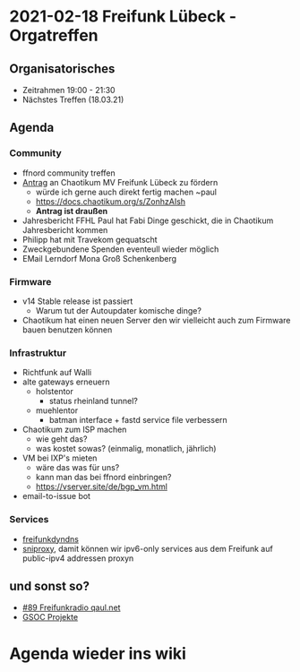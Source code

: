 # 2021-02-18 Freifunk Lübeck - Orgatreffen 

## Organisatorisches
- Zeitrahmen 19:00 - 21:30
- Nächstes Treffen (18.03.21)

## Agenda

### Community 

* ffnord community treffen
* [Antrag](https://docs.chaotikum.org/s/ZonhzAIsh#) an Chaotikum MV Freifunk Lübeck zu fördern
  * würde ich gerne auch direkt fertig machen ~paul
  * https://docs.chaotikum.org/s/ZonhzAIsh
  * **Antrag ist draußen**
* Jahresbericht FFHL
  Paul hat Fabi Dinge geschickt, die in Chaotikum Jahresbericht kommen
* Philipp hat mit Travekom gequatscht
* Zweckgebundene Spenden eventeull wieder möglich
* EMail Lerndorf Mona Groß Schenkenberg

### Firmware 

* v14 Stable release ist passiert
  * Warum tut der Autoupdater komische dinge?
* Chaotikum hat einen neuen Server den wir vielleicht auch zum Firmware bauen benutzen können

### Infrastruktur

* Richtfunk auf Walli
* alte gateways erneuern
  * holstentor
    * status rheinland tunnel?
  * muehlentor
    * batman interface + fastd service file verbessern
* Chaotikum zum ISP machen
  * wie geht das?
  * was kostet sowas? (einmalig, monatlich, jährlich)
* VM bei IXP's mieten
  * wäre das was für uns?
  * kann man das bei ffnord einbringen?
  * https://vserver.site/de/bgp_vm.html
* email-to-issue bot

### Services

* [freifunkdyndns](https://git.luebeck.freifunk.net/FreifunkLuebeck/ffddns) 
* [sniproxy](https://github.com/dlundquist/sniproxy), damit können wir ipv6-only services aus dem Freifunk auf public-ipv4 addressen proxyn 


## und sonst so?

* [#89 Freifunkradio qaul.net](https://radio.freifunk.net/2021/02/11/neues-von-qaul-net/)
* [GSOC Projekte](https://projects.freifunk.net/#/projects)

# Agenda wieder ins wiki